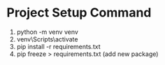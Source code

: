 # Project Setup Command

1. python -m venv venv
2. venv\Scripts\activate
3. pip install -r requirements.txt
4. pip freeze > requirements.txt (add new package)

